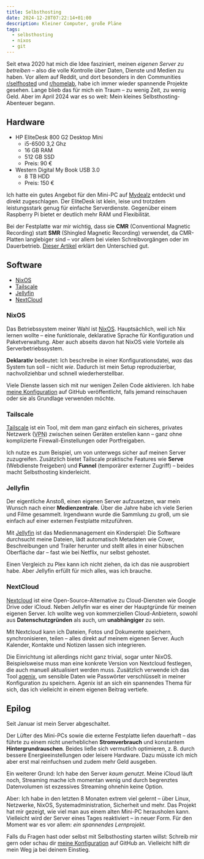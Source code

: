 ```yaml
---
title: Selbsthosting
date: 2024-12-28T07:22:14+01:00
description: Kleiner Computer, große Pläne
tags:
  - selbsthosting
  - nixos
  - git
---
```


Seit etwa 2020 hat mich die Idee fasziniert, meinen *eigenen Server zu betreiben* – also die volle Kontrolle über Daten, Dienste und Medien zu haben. Vor allem auf Reddit, und dort besonders in den Communities [r/selfhosted](https://www.reddit.com/r/selfhosted) und [r/homelab](https://www.reddit.com/r/homelab), habe ich immer wieder spannende Projekte gesehen. Lange blieb das für mich ein Traum – zu wenig Zeit, zu wenig Geld. Aber im April 2024 war es so weit: Mein kleines Selbsthosting-Abenteuer begann.

## Hardware

- HP EliteDesk 800 G2 Desktop Mini
  - i5-6500 3,2 Ghz
  - 16 GB RAM
  - 512 GB SSD
  - Preis: 90 €
- Western Digital My Book USB 3.0
  - 8 TB HDD
  - Preis: 150 €

Ich hatte ein gutes Angebot für den Mini-PC auf [Mydealz](https://www.mydealz.de/) entdeckt und direkt zugeschlagen. Der EliteDesk ist klein, leise und trotzdem leistungsstark genug für einfache Serverdienste. Gegenüber einem Raspberry Pi bietet er deutlich mehr RAM und Flexibilität.

Bei der Festplatte war mir wichtig, dass sie **CMR** (Conventional Magnetic Recording) statt **SMR** (Shingled Magnetic Recording) verwendet, da CMR-Platten langlebiger sind – vor allem bei vielen Schreibvorgängen oder im Dauerbetrieb. [Dieser Artikel](https://www.reichelt.de/magazin/ratgeber/smr-cmr-welche-festplatte-eignet-sich-am-besten-fuer-welchen-zweck/) erklärt den Unterschied gut.

## Software

- [NixOS](#nixos)
- [Tailscale](#tailscale)
- [Jellyfin](#jellyfin)
- [NextCloud](#nextcloud)

### NixOS

Das Betriebssystem meiner Wahl ist [NixOS](https://nixos.org/). Hauptsächlich, weil ich Nix lernen wollte – eine funktionale, deklarative Sprache für Konfiguration und Paketverwaltung. Aber auch abseits davon hat NixOS viele Vorteile als Serverbetriebssystem.

**Deklarativ** bedeutet: Ich beschreibe in einer Konfigurationsdatei, _was_ das System tun soll – nicht _wie_. Dadurch ist mein Setup reproduzierbar, nachvollziehbar und schnell wiederherstellbar.

Viele Dienste lassen sich mit nur wenigen Zeilen Code aktivieren. Ich habe [meine Konfiguration](https://github.com/jukremer/nix-config) auf GitHub veröffentlicht, falls jemand reinschauen oder sie als Grundlage verwenden möchte.

### Tailscale

[Tailscale](https://tailscale.com/) ist ein Tool, mit dem man ganz einfach ein sicheres, privates Netzwerk (<abbr title="Virtual private network">VPN</abbr>) zwischen seinen Geräten erstellen kann – ganz ohne komplizierte Firewall-Einstellungen oder Portfreigaben.

Ich nutze es zum Beispiel, um von unterwegs sicher auf meinen Server zuzugreifen. Zusätzlich bietet Tailscale praktische Features wie **Serve** (Webdienste freigeben) und **Funnel** (temporärer externer Zugriff) – beides macht Selbsthosting kinderleicht.

### Jellyfin

Der eigentliche Anstoß, einen eigenen Server aufzusetzen, war mein Wunsch nach einer **Medienzentrale**. Über die Jahre habe ich viele Serien und Filme gesammelt. Irgendwann wurde die Sammlung zu groß, um sie einfach auf einer externen Festplatte mitzuführen.

Mit [Jellyfin](https://jellyfin.org/) ist das Medienmanagement ein Kinderspiel: Die Software durchsucht meine Dateien, lädt automatisch Metadaten wie Cover, Beschreibungen und Trailer herunter und stellt alles in einer hübschen Oberfläche dar – fast wie bei Netflix, nur selbst gehostet.

Einen Vergleich zu Plex kann ich nicht ziehen, da ich das nie ausprobiert habe. Aber Jellyfin erfüllt für mich alles, was ich brauche.

### NextCloud

[Nextcloud](https://nextcloud.com/) ist eine Open-Source-Alternative zu Cloud-Diensten wie Google Drive oder iCloud. Neben Jellyfin war es einer der Hauptgründe für meinen eigenen Server. Ich wollte weg von kommerziellen Cloud-Anbietern, sowohl aus **Datenschutzgründen** als auch, um **unabhängiger** zu sein.

Mit Nextcloud kann ich Dateien, Fotos und Dokumente speichern, synchronisieren, teilen – alles direkt auf meinem eigenen Server. Auch Kalender, Kontakte und Notizen lassen sich integrieren.

Die Einrichtung ist allerdings nicht ganz trivial, sogar unter NixOS. Beispielsweise muss man eine konkrete Version von Nextcloud festlegen, die auch manuell aktualisiert werden muss. Zusätzlich verwende ich das Tool [agenix](https://github.com/ryantm/agenix), um sensible Daten wie Passwörter verschlüsselt in meiner Konfiguration zu speichern. Agenix ist an sich ein spannendes Thema für sich, das ich vielleicht in einem eigenen Beitrag vertiefe.

## Epilog

Seit Januar ist mein Server abgeschaltet.

Der Lüfter des Mini-PCs sowie die externe Festplatte liefen dauerhaft – das führte zu einem nicht unerheblichen **Stromverbrauch** und konstantem **Hintergrundrauschen**. Beides ließe sich vermutlich optimieren, z. B. durch bessere Energieeinstellungen oder leisere Hardware. Dazu müsste ich mich aber erst mal reinfuchsen und zudem mehr Geld ausgeben.

Ein weiterer Grund: Ich habe den Server *kaum genutzt*. Meine iCloud läuft noch, Streaming mache ich momentan wenig und durch begrenztes Datenvolumen ist exzessives Streaming ohnehin keine Option.

Aber: Ich habe in den letzten 8 Monaten extrem viel gelernt – über Linux, Netzwerke, NixOS, Systemadministration, Sicherheit und mehr. Das Projekt hat mir gezeigt, wie viel man aus einem alten Mini-PC herausholen kann. Vielleicht wird der Server eines Tages reaktiviert – in neuer Form. Für den Moment war es vor allem: *ein spannendes Lernprojekt*.

Falls du Fragen hast oder selbst mit Selbsthosting starten willst: Schreib mir gern oder schau dir [meine Konfiguration](https://github.com/jukremer/nix-config) auf GitHub an. Vielleicht hilft dir mein Weg ja bei deinem Einstieg.
